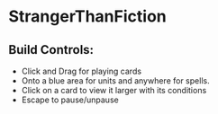# StrangerThanFiction
## Build Controls:
* Click and Drag for playing cards
 * Onto a blue area for units and anywhere for spells.
* Click on a card to view it larger with its conditions
* Escape to pause/unpause